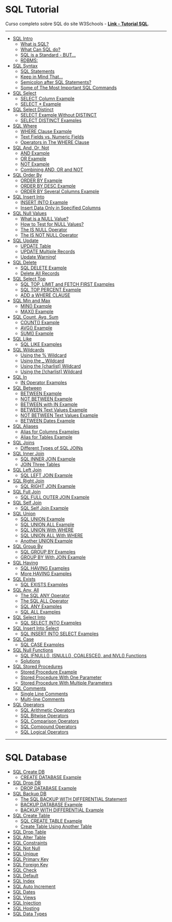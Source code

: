 # SQL Tutorial

Curso completo sobre SQL do site W3Schools - [**Link - Tutorial SQL**](https://www.w3schools.com/sql/default.asp).

---

- [SQL Intro](./content/tutorial/README.md/#sql-intro)
    - [What is SQL?](./content/tutorial/README.md/#o-que-é-sql)
    - [What Can SQL do?](./content/tutorial/README.md/#o-que-o-sql-pode-fazer)
    - [SQL is a Standard - BUT...](./content/tutorial/README.md/#sql-é-um-padrão---mas)
    - [RDBMS:](./content/tutorial/README.md/#rdbms)
- [SQL Syntax](./content/tutorial/README.md/#sql-syntax)
    - [SQL Statements](./content/tutorial/README.md/#instruções-sql)
    - [Keep in Mind That...](./content/tutorial/README.md/#tenha-em-mente-que)
    - [Semicolon after SQL Statements?](./content/tutorial/README.md/#ponto-e-vírgula-após-instruções-sql)
    - [Some of The Most Important SQL Commands](./content/tutorial/README.md/#alguns-dos-comandos-sql-mais-importantes)
- [SQL Select](./content/tutorial/README.md/#sql-select)
    - [SELECT Column Example](./content/tutorial/README.md/#exemplo-de-coluna-select)
    - [SELECT * Example](./content/tutorial/README.md/#select--exemplo)
- [SQL Select Distinct](./content/tutorial/README.md/#sql-select-distinct)
    - [SELECT Example Without DISTINCT](./content/tutorial/README.md/#exemplo-de-select-sem-distinct)
    - [SELECT DISTINCT Examples](./content/tutorial/README.md/#exemplos-de-select-distinct)
- [SQL Where](./content/tutorial/README.md/#sql-where)
    - [WHERE Clause Example](./content/tutorial/README.md/#exemplo-de-cláusula-where)
    - [Text Fields vs. Numeric Fields](./content/tutorial/README.md/#campos-de-texto-vs-campos-numéricos)
    - [Operators in The WHERE Clause](./content/tutorial/README.md/#operadores-na-cláusula-where)
- [SQL And, Or, Not](./content/tutorial/README.md/#sql-and-or-not)
    - [AND Example](./content/tutorial/README.md/#exemplo-and)
    - [OR Example](./content/tutorial/README.md/#exemplo-or)
    - [NOT Example](./content/tutorial/README.md/#exemplo-not)
    - [Combining AND, OR and NOT](./content/tutorial/README.md/#combinando-and-or-e-not)
- [SQL Order By](./content/tutorial/README.md/#sql-order-by)
    - [ORDER BY Example](./content/tutorial/README.md/#exemplo-order-by)
    - [ORDER BY DESC Example](./content/tutorial/README.md/#exemplo-order-by-desc)
    - [ORDER BY Several Columns Example](./content/tutorial/README.md/#exemplo-order-by-várias-colunas)
- [SQL Insert Into](./content/tutorial/README.md/#sql-insert-into)
    - [INSERT INTO Example](./content/tutorial/README.md/#exemplo-insert-into)
    - [Insert Data Only in Specified Columns](./content/tutorial/README.md/#inserir-dados-apenas-nas-colunas-especificadas)
- [SQL Null Values](./content/tutorial/README.md/#sql-null-values)
    - [What is a NULL Value?](./content/tutorial/README.md/#o-que-é-um-valor-null)
    - [How to Test for NULL Values?](./content/tutorial/README.md/#como-testar-valores-null)
    - [The IS NULL Operator](./content/tutorial/README.md/#o-operador-is-null)
    - [The IS NOT NULL Operator](./content/tutorial/README.md/#o-operador-is-not-null)
- [SQL Update](./content/tutorial/README.md/#sql-update)
    - [UPDATE Table](./content/tutorial/README.md/#tabela-update)
    - [UPDATE Multiple Records](./content/tutorial/README.md/#múltiplos-registros-update)
    - [Update Warning!](./content/tutorial/README.md/#aviso-de-update)
- [SQL Delete](./content/tutorial/README.md/#sql-delete)
    - [SQL DELETE Example](./content/tutorial/README.md/#exemplo-sql-delete)
    - [Delete All Records](./content/tutorial/README.md/#excluir-todos-os-registros)
- [SQL Select Top](./content/tutorial/README.md/#sql-select-top)
    - [SQL TOP, LIMIT and FETCH FIRST Examples](./content/tutorial/README.md/#exemplos-sql-top-limit-e-fetch-first)
    - [SQL TOP PERCENT Example](./content/tutorial/README.md/#exemplo-sql-top-percent)
    - [ADD a WHERE CLAUSE](./content/tutorial/README.md/#adicione-uma-cláusula-where)
- [SQL Min and Max](./content/tutorial/README.md/#sql-min-and-max)
    - [MIN() Example](./content/tutorial/README.md/#exemplo-min)
    - [MAX() Example](./content/tutorial/README.md/#exemplo-max)
- [SQL Count, Avg, Sum](./content/tutorial/README.md/#sql-count-avg-sum)
    - [COUNT() Example](./content/tutorial/README.md/#exemplo-count)
    - [AVG() Example](./content/tutorial/README.md/#exemplo-avg)
    - [SUM() Example](./content/tutorial/README.md/#exemplo-sum)
- [SQL Like](./content/tutorial/README.md/#sql-like)
    - [SQL LIKE Examples](./content/tutorial/README.md/#exemplos-de-sql-like)
- [SQL Wildcards](./content/tutorial/README.md/#sql-wildcards)
    - [Using the % Wildcard](./content/tutorial/README.md/#usando-o-curinga)
    - [Using the _ Wildcard](./content/tutorial/README.md/#usando-o-curinga-_)
    - [Using the [charlist] Wildcard](./content/tutorial/README.md/#usando-o-curinga-charlist)
    - [Using the [!charlist] Wildcard](./content/tutorial/README.md/#usando-o-curinga-charlist-1)
- [SQL In](./content/tutorial/README.md/#sql-in)
    - [IN Operator Examples](./content/tutorial/README.md/#exemplos-do-operador-in)
- [SQL Between](./content/tutorial/README.md/#sql-between)
    - [BETWEEN Example](./content/tutorial/README.md/#exemplo-between)
    - [NOT BETWEEN Example](./content/tutorial/README.md/#exemplo-not-between)
    - [BETWEEN with IN Example](./content/tutorial/README.md/#exemplo-between-com-in)
    - [BETWEEN Text Values Example](./content/tutorial/README.md/#exemplo-between-com-valores-textuais)
    - [NOT BETWEEN Text Values Example](./content/tutorial/README.md/#exemplo-not-between-com-valores-textuais)
    - [BETWEEN Dates Example](./content/tutorial/README.md/#exemplo-between-com-datas)
- [SQL Aliases](./content/tutorial/README.md/#sql-aliases)
    - [Alias for Columns Examples](./content/tutorial/README.md/#exemplos-de-colunas-com-alias)
    - [Alias for Tables Example](./content/tutorial/README.md/#exemplos-de-tabelas-com-alias)
- [SQL Joins](./content/tutorial/README.md/#sql-joins)
    - [Different Types of SQL JOINs](./content/tutorial/README.md/#diferentes-tipos-de-sql-joins)
- [SQL Inner Join](./content/tutorial/README.md/#sql-inner-join)
    - [SQL INNER JOIN Example](./content/tutorial/README.md/#exemplo-sql-inner-join)
    - [JOIN Three Tables](./content/tutorial/README.md/#join-três-tabelas)
- [SQL Left Join](./content/tutorial/README.md/#sql-left-join)
    - [SQL LEFT JOIN Example](./content/tutorial/README.md/#exemplo-sql-left-join)
- [SQL Right Join](./content/tutorial/README.md/#sql-right-join)
    - [SQL RIGHT JOIN Example](./content/tutorial/README.md/#exemplo-sql-right-join)
- [SQL Full Join](./content/tutorial/README.md/#sql-full-join)
    - [SQL FULL OUTER JOIN Example](./content/tutorial/README.md/#exemplo-sql-full-outer-join)
- [SQL Self Join](./content/tutorial/README.md/#sql-self-join)
    - [SQL Self Join Example](./content/tutorial/README.md/#exemplo-sql-self-join)
- [SQL Union](./content/tutorial/README.md/#sql-union)
    - [SQL UNION Example](./content/tutorial/README.md/#exemplo-sql-union)
    - [SQL UNION ALL Example](./content/tutorial/README.md/#exemplo-sql-union-all)
    - [SQL UNION With WHERE](./content/tutorial/README.md/#sql-union-com-where)
    - [SQL UNION ALL With WHERE](./content/tutorial/README.md/#sql-union-all-com-where)
    - [Another UNION Example](./content/tutorial/README.md/#outro-exemplo-union)
- [SQL Group By](./content/tutorial/README.md/#sql-group-by)
    - [SQL GROUP BY Examples](./content/tutorial/README.md/#exemplos-sql-group-by)
    - [GROUP BY With JOIN Example](./content/tutorial/README.md/#exemplo-group-by-com-join)
- [SQL Having](./content/tutorial/README.md/#sql-having)
    - [SQL HAVING Examples](./content/tutorial/README.md/#exemplos-sql-having)
    - [More HAVING Examples](./content/tutorial/README.md/#mais-exemplos-de-having)
- [SQL Exists](./content/tutorial/README.md/#sql-exists)
    - [SQL EXISTS Examples](./content/tutorial/README.md/#exemplos-sql-exists)
- [SQL Any, All](./content/tutorial/README.md/#sql-any-all)
    - [The SQL ANY Operator](./content/tutorial/README.md/#o-operador-sql-any)
    - [The SQL ALL Operator](./content/tutorial/README.md/#o-operador-sql-all)
    - [SQL ANY Examples](./content/tutorial/README.md/#exemplos-sql-any)
    - [SQL ALL Examples](./content/tutorial/README.md/#exemplos-sql-all)
- [SQL Select Into](./content/tutorial/README.md/#sql-select-into)
    - [SQL SELECT INTO Examples](./content/tutorial/README.md/#exemplos-sql-select-into)
- [SQL Insert Into Select](./content/tutorial/README.md/#sql-insert-into-select)
    - [SQL INSERT INTO SELECT Examples](./content/tutorial/README.md/#exemplos-sql-insert-into-select)
- [SQL Case](./content/tutorial/README.md/#sql-case)
    - [SQL CASE Examples](./content/tutorial/README.md/#exemplos-sql-case)
- [SQL Null Functions](./content/tutorial/README.md/#sql-null-functions)
    - [SQL IFNULL(), ISNULL(), COALESCE(), and NVL() Functions](./content/tutorial/README.md/#funções-sql-ifnull-isnull-coalesce-e-nvl)
    - [Solutions](./content/tutorial/README.md/#soluções)
- [SQL Stored Procedures](./content/tutorial/README.md/#sql-stored-procedures)
    - [Stored Procedure Example](./content/tutorial/README.md/#exemplo-stored-procedure)
    - [Stored Procedure With One Parameter](./content/tutorial/README.md/#stored-procedure-com-um-parâmetro)
    - [Stored Procedure With Multiple Parameters](./content/tutorial/README.md/#stored-procedure-com-vários-parâmetros)
- [SQL Comments](./content/tutorial/README.md/#sql-comments)
    - [Single Line Comments](./content/tutorial/README.md/#comentários-de-linha-única)
    - [Multi-line Comments](./content/tutorial/README.md/#comentários-de-várias-linhas)
- [SQL Operators](./content/tutorial/README.md/#sql-operators)
    - [SQL Arithmetic Operators](./content/tutorial/README.md/#operadores-aritméticos-sql)
    - [SQL Bitwise Operators](./content/tutorial/README.md/#operadores-bit-a-bit-do-sql)
    - [SQL Comparison Operators](./content/tutorial/README.md/#operadores-de-comparação-sql)
    - [SQL Compound Operators](./content/tutorial/README.md/#operadores-compostos-sql)
    - [SQL Logical Operators](./content/tutorial/README.md/#operadores-lógicos-sql)

---

# SQL Database

- [SQL Create DB](./content/database/README.md/#sql-create-db)
    - [CREATE DATABASE Example](./content/database/README.md/#exemplo-create-database)
- [SQL Drop DB](./content/database/README.md/#sql-drop-db)
    - [DROP DATABASE Example](./content/database/README.md/#exemplo-drop-database)
- [SQL Backup DB](./content/database/README.md/#sql-backup-db)
    - [The SQL BACKUP WITH DIFFERENTIAL Statement](./content/database/README.md/#a-instrução-sql-backup-with-differential)
    - [BACKUP DATABASE Example](./content/database/README.md/#exemplo-backup-database)
    - [BACKUP WITH DIFFERENTIAL Example](./content/database/README.md/#exemplo-backup-with-differential)
- [SQL Create Table](./content/database/README.md/#sql-create-table)
    - [SQL CREATE TABLE Example](./content/database/README.md/#exemplo-sql-create-table)
    - [Create Table Using Another Table](./content/database/README.md/#criar-tabela-usando-outra-tabela)
- [SQL Drop Table]()
- [SQL Alter Table]()
- [SQL Constraints]()
- [SQL Not Null]()
- [SQL Unique]()
- [SQL Primary Key]()
- [SQL Foreign Key]()
- [SQL Check]()
- [SQL Default]()
- [SQL Index]()
- [SQL Auto Increment]()
- [SQL Dates]()
- [SQL Views]()
- [SQL Injection]()
- [SQL Hosting]()
- [SQL Data Types]()

